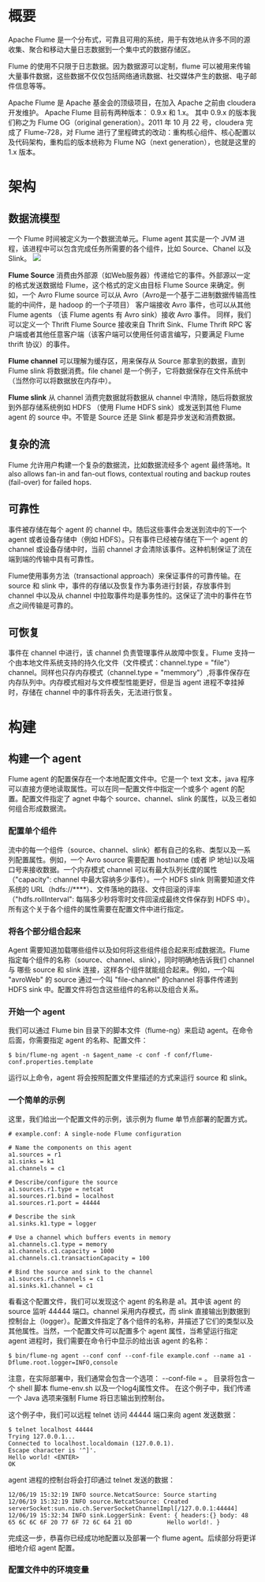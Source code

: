 # 概要
Apache Flume 是一个分布式，可靠且可用的系统，用于有效地从许多不同的源收集、聚合和移动大量日志数据到一个集中式的数据存储区。

Flume 的使用不只限于日志数据。因为数据源可以定制，flume 可以被用来传输大量事件数据，这些数据不仅仅包括网络通讯数据、社交媒体产生的数据、电子邮件信息等等。

Apache Flume 是 Apache 基金会的顶级项目，在加入 Apache 之前由 cloudera 开发维护。
Apache Flume 目前有两种版本： 0.9.x 和 1.x。 其中 0.9.x 的版本我们称之为 Flume OG（original generation）。2011 年 10 月 22 号，cloudera 完成了 Flume-728，对 Flume 进行了里程碑式的改动：重构核心组件、核心配置以及代码架构，重构后的版本统称为 Flume NG（next generation），也就是这里的 1.x 版本。

# 架构
## 数据流模型
一个 Flume 时间被定义为一个数据流单元。Flume agent 其实是一个 JVM 进程，该进程中可以包含完成任务所需要的各个组件，比如 Source、Chanel 以及 Slink。
![][1]

**Flume Source** 消费由外部源（如Web服务器）传递给它的事件。外部源以一定的格式发送数据给 Flume，这个格式的定义由目标 Flume Source 来确定。例如，一个 Avro Flume source 可以从 Avro（Avro是一个基于二进制数据传输高性能的中间件，是 hadoop 的一个子项目） 客户端接收 Avro 事件，也可以从其他 Flume agents （该 Flume agents 有 Avro sink）接收 Avro 事件。 同样，我们可以定义一个 Thrift Flume Source 接收来自 Thrift Sink、Flume Thrift RPC 客户端或者其他任意客户端（该客户端可以使用任何语言编写，只要满足 Flume thrift 协议）的事件。

**Flume channel** 可以理解为缓存区，用来保存从 Source 那拿到的数据，直到 Flume slink 将数据消费。file chanel 是一个例子，它将数据保存在文件系统中（当然你可以将数据放在内存中）。

**Flume slink** 从 channel 消费完数据就将数据从 channel 中清除，随后将数据放到外部存储系统例如 HDFS （使用 Flume HDFS sink）或发送到其他 Flume agent 的 source 中。不管是 Source 还是 Slink 都是异步发送和消费数据。

## 复杂的流
Flume 允许用户构建一个复杂的数据流，比如数据流经多个 agent 最终落地。It also allows fan-in and fan-out flows, contextual routing and backup routes (fail-over) for failed hops.

## 可靠性
事件被存储在每个 agent 的 channel 中。随后这些事件会发送到流中的下一个 agent 或者设备存储中（例如 HDFS）。只有事件已经被存储在下一个 agent 的 channel 或设备存储中时，当前 channel 才会清除该事件。这种机制保证了流在端到端的传输中具有可靠性。

Flume使用事务方法（transactional approach）来保证事件的可靠传输。在 source 和 slink 中，事件的存储以及恢复作为事务进行封装，存放事件到 channel 中以及从 channel 中拉取事件均是事务性的。这保证了流中的事件在节点之间传输是可靠的。

## 可恢复
事件在 channel 中进行，该 channel 负责管理事件从故障中恢复。Flume 支持一个由本地文件系统支持的持久化文件（文件模式：channel.type = "file"） channel。同样也只存内存模式（channel.type = "memmory"）,将事件保存在内存队列中。内存模式相对与文件模型性能更好，但是当 agent 进程不幸挂掉时，存储在 channel 中的事件将丢失，无法进行恢复。

# 构建

## 构建一个 agent
Flume agent 的配置保存在一个本地配置文件中。它是一个 text 文本，java 程序可以直接方便地读取属性。可以在同一配置文件中指定一个或多个 agent 的配置。配置文件指定了 agnet 中每个 source、channel、slink 的属性，以及三者如何组合形成数据流。

### 配置单个组件
流中的每一个组件（source、channel、slink）都有自己的名称、类型以及一系列配置属性。例如，一个 Avro source 需要配置 hostname (或者 IP 地址)以及端口号来接收数据。一个内存模式 channel 可以有最大队列长度的属性（"capacity": channel 中最大容纳多少事件）。一个 HDFS slink 则需要知道文件系统的 URL（hdfs://****）、文件落地的路径、文件回滚的评率（"hdfs.rollInterval": 每隔多少秒将零时文件回滚成最终文件保存到 HDFS 中）。所有这个关于各个组件的属性需要在配置文件中进行指定。

### 将各个部分组合起来
Agent 需要知道加载哪些组件以及如何将这些组件组合起来形成数据流。Flume 指定每个组件的名称（source、channel、slink），同时明确地告诉我们 channel 与 哪些 source 和 slink 连接，这样各个组件就能组合起来。例如，一个叫 "avroWeb" 的 source 通过一个叫 "file-channel" 的channel 将事件传递到 HDFS sink 中。配置文件将包含这些组件的名称以及组合关系。

### 开始一个 agent
我们可以通过 Flume bin 目录下的脚本文件（flume-ng）来启动 agent。在命令后面，你需要指定 agent 的名称、配置文件：

```
$ bin/flume-ng agent -n $agent_name -c conf -f conf/flume-conf.properties.template
```

运行以上命令，agent 将会按照配置文件里描述的方式来运行 source 和 slink。

### 一个简单的示例
这里，我们给出一个配置文件的示例，该示例为 flume 单节点部署的配置方式。

```
# example.conf: A single-node Flume configuration

# Name the components on this agent
a1.sources = r1
a1.sinks = k1
a1.channels = c1

# Describe/configure the source
a1.sources.r1.type = netcat
a1.sources.r1.bind = localhost
a1.sources.r1.port = 44444

# Describe the sink
a1.sinks.k1.type = logger

# Use a channel which buffers events in memory
a1.channels.c1.type = memory
a1.channels.c1.capacity = 1000
a1.channels.c1.transactionCapacity = 100

# Bind the source and sink to the channel
a1.sources.r1.channels = c1
a1.sinks.k1.channel = c1
```

看看这个配置文件，我们可以发现这个 agent 的名称是 a1。其中该 agent 的 source 监听 44444 端口。channel 采用内存模式，而 slink 直接输出到数据到 控制台上（logger）。配置文件指定了各个组件的名称，并描述了它们的类型以及其他属性。当然，一个配置文件可以配置多个 agent 属性，当希望运行指定 agent 进程时，我们需要在命令行中显示的给出该 agent 的名称：

```
$ bin/flume-ng agent --conf conf --conf-file example.conf --name a1 -Dflume.root.logger=INFO,console
```
注意，在实际部署中，我们通常会包含一个选项： --conf-file = <conf-dir>。 <conf-dir> 目录将包含一个 shell 脚本 flume-env.sh 以及一个log4j属性文件。 在这个例子中，我们传递一个 Java 选项来强制 Flume 将日志输出到控制台。

这个例子中，我们可以远程 telnet 访问 44444 端口来向 agent 发送数据：
```
$ telnet localhost 44444
Trying 127.0.0.1...
Connected to localhost.localdomain (127.0.0.1).
Escape character is '^]'.
Hello world! <ENTER>
OK
```

agent 进程的控制台将会打印通过 telnet 发送的数据：
```
12/06/19 15:32:19 INFO source.NetcatSource: Source starting
12/06/19 15:32:19 INFO source.NetcatSource: Created serverSocket:sun.nio.ch.ServerSocketChannelImpl[/127.0.0.1:44444]
12/06/19 15:32:34 INFO sink.LoggerSink: Event: { headers:{} body: 48 65 6C 6C 6F 20 77 6F 72 6C 64 21 0D          Hello world!. }
```

完成这一步，恭喜你已经成功地配置以及部署一个 flume agent。后续部分将更详细地介绍 agent 配置。

### 配置文件中的环境变量








[1]: http://flume.apache.org/_images/UserGuide_image00.png



